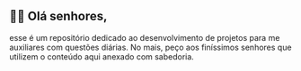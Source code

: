 ## 🍷🗿 Olá **senhores**,
esse é um repositório dedicado ao desenvolvimento de projetos para me auxiliares com questões diárias. No mais, peço aos finíssimos senhores que utilizem  o conteúdo aqui anexado com sabedoria.
